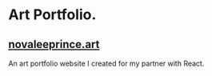 # Art Portfolio.

## [novaleeprince.art](https://www.novaleeprince.art/)

An art portfolio website I created for my partner with React.

